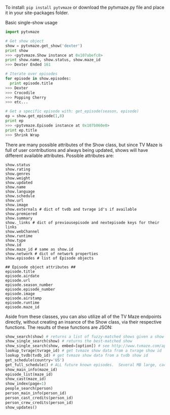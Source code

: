To install:
`pip install pytvmaze`
or download the pytvmaze.py file and place it in your site-packages folder.

Basic single-show usage

```python
import pytvmaze

# Get show object
show = pytvmaze.get_show('dexter')
print show
>>> <pytvmaze.Show instance at 0x107abefc8>
print show.name, show.status, show.maze_id
>>> Dexter Ended 161

# Iterate over episodes
for episode in show.episodes:
  print episode.title
>>> Dexter
>>> Crocodile
>>> Popping Cherry
>>> etc...

# Get a specific episode with: get_episode(season, episode)
ep = show.get_episode(1,8)
print ep
>>> <pytvmaze.Episode instance at 0x107b060e0>
print ep.title
>>> Shrink Wrap

```

There are many possible attributes of the Show class, but since TV Maze is full of user contributions and always being updated, shows will have different available attributes.  Possible attributes are:
```
show.status
show.rating
show.genres
show.weight
show.updated
show.name
show.language
show.schedule
show.url
show.image
show.externals # dict of tvdb and tvrage id's if available
show.premiered
show.summary
show._links # dict of previousepisode and nextepisode keys for their links
show.webChannel
show.runtime
show.type
show.id
show.maze_id # same as show.id
show.network # dict of network properties
show.episodes # list of Episode objects

## Episode object attributes ##
episode.title
episode.airdate
episode.url
episode.season_number
episode.episode_number
episode.image
episode.airstamp
episode.runtime
episode.maze_id
```


Aside from these classes, you can also utilize all of the TV Maze endpoints directly, without creating an insance of the Show class, via their respective functions.  The results of these functions are JSON:

```python
show_search(show) # returns a list of fuzzy-matched shows given a show name (string)
show_single_search(show) # returns the best-matched show
show_single_search(show, embed=[option]) # see http://www.tvmaze.com/api#embedding for embedding other information in your results
lookup_tvrage(tvrage_id) # get tvmaze show data from a tvrage show id
lookup_tvdb(tvdb_id) # get tvmaze show data from a tvdb show id
get_schedule(country='US')
get_full_schedule() # ALL future known episodes.  Several MB large, cached for 24 hours
show_main_info(maze_id)
episode_list(maze_id)
show_cast(maze_id)
show_index(page=1)
people_search(person)
person_main_info(person_id)
person_cast_credits(person_id)
person_crew_credits(person_id)
show_updates()
```
